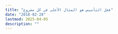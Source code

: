 ```yaml
---
title: "فعل التأسيس هو المثال الأعلى في كل مشروع"
date: "2018-02-28"
lastmod: 2025-04-05
description: ""
---
```

###
